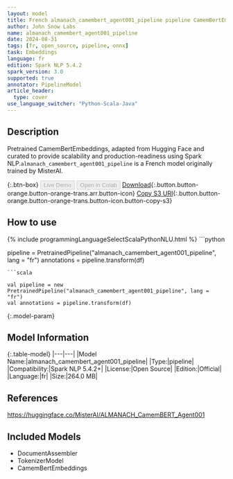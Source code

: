 ```yaml
---
layout: model
title: French almanach_camembert_agent001_pipeline pipeline CamemBertEmbeddings from MisterAI
author: John Snow Labs
name: almanach_camembert_agent001_pipeline
date: 2024-08-31
tags: [fr, open_source, pipeline, onnx]
task: Embeddings
language: fr
edition: Spark NLP 5.4.2
spark_version: 3.0
supported: true
annotator: PipelineModel
article_header:
  type: cover
use_language_switcher: "Python-Scala-Java"
---
```


## Description

Pretrained CamemBertEmbeddings, adapted from Hugging Face and curated to provide scalability and production-readiness using Spark NLP.`almanach_camembert_agent001_pipeline` is a French model originally trained by MisterAI.

{:.btn-box}
<button class="button button-orange" disabled>Live Demo</button>
<button class="button button-orange" disabled>Open in Colab</button>
[Download](https://s3.amazonaws.com/auxdata.johnsnowlabs.com/public/models/almanach_camembert_agent001_pipeline_fr_5.4.2_3.0_1725129688522.zip){:.button.button-orange.button-orange-trans.arr.button-icon}
[Copy S3 URI](s3://auxdata.johnsnowlabs.com/public/models/almanach_camembert_agent001_pipeline_fr_5.4.2_3.0_1725129688522.zip){:.button.button-orange.button-orange-trans.button-icon.button-copy-s3}

## How to use



<div class="tabs-box" markdown="1">
{% include programmingLanguageSelectScalaPythonNLU.html %}
```python

pipeline = PretrainedPipeline("almanach_camembert_agent001_pipeline", lang = "fr")
annotations =  pipeline.transform(df)   

```
```scala

val pipeline = new PretrainedPipeline("almanach_camembert_agent001_pipeline", lang = "fr")
val annotations = pipeline.transform(df)

```
</div>

{:.model-param}
## Model Information

{:.table-model}
|---|---|
|Model Name:|almanach_camembert_agent001_pipeline|
|Type:|pipeline|
|Compatibility:|Spark NLP 5.4.2+|
|License:|Open Source|
|Edition:|Official|
|Language:|fr|
|Size:|264.0 MB|

## References

https://huggingface.co/MisterAI/ALMANACH_CamemBERT_Agent001

## Included Models

- DocumentAssembler
- TokenizerModel
- CamemBertEmbeddings